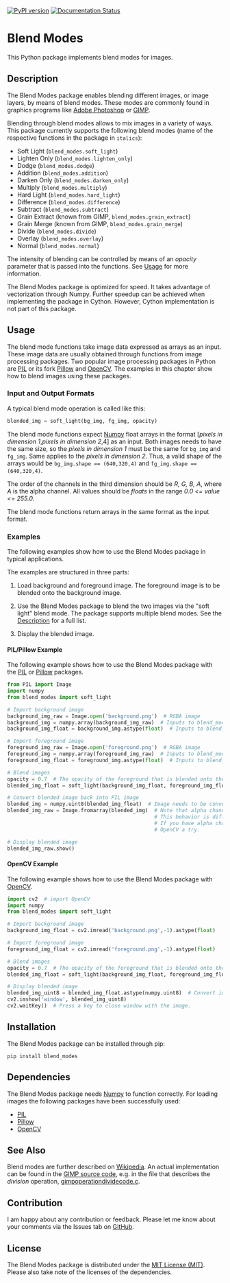 [![PyPI version](https://badge.fury.io/py/blend-modes.svg)](https://badge.fury.io/py/blend-modes)
[![Documentation Status](https://readthedocs.org/projects/blend-modes/badge/?version=latest)](https://blend-modes.readthedocs.io/en/latest/?badge=latest)

Blend Modes
===========
This Python package implements blend modes for images.

Description
-----------
The Blend Modes package enables blending different images, or image layers, by means of blend modes. These modes are commonly found in graphics programs like [Adobe Photoshop](http://www.adobe.com/Photoshop) or [GIMP](https://www.gimp.org/).

Blending through blend modes allows to mix images in a variety of ways. This package currently supports the following blend modes (name of the respective functions in the package in `italics`):

* Soft Light (`blend_modes.soft_light`)
* Lighten Only (`blend_modes.lighten_only`)
* Dodge (`blend_modes.dodge`)
* Addition (`blend_modes.addition`)
* Darken Only (`blend_modes.darken_only`)
* Multiply (`blend_modes.multiply`)
* Hard Light (`blend_modes.hard_light`)
* Difference (`blend_modes.difference`)
* Subtract (`blend_modes.subtract`)
* Grain Extract (known from GIMP, `blend_modes.grain_extract`)
* Grain Merge (known from GIMP, `blend_modes.grain_merge`)
* Divide (`blend_modes.divide`)
* Overlay (`blend_modes.overlay`)
* Normal (`blend_modes.normal`)

The intensity of blending can be controlled by means of an *opacity* parameter that is passed into the functions. See [Usage](#usage) for more information.

The Blend Modes package is optimized for speed. It takes advantage of vectorization through Numpy. Further speedup can be achieved when implementing the package in Cython. However, Cython implementation is not part of this package.

Usage
-----
The blend mode functions take image data expressed as arrays as an input. These image data are usually obtained through functions from image processing packages. Two popular image processing packages in Python are [PIL](https://pypi.python.org/pypi/PIL) or its fork [Pillow](https://pypi.python.org/pypi/Pillow/) and [OpenCV](http://opencv.org/). The examples in this chapter show how to blend images using these packages.
 
### Input and Output Formats

A typical blend mode operation is called like this:

```python
blended_img = soft_light(bg_img, fg_img, opacity)
```

The blend mode functions expect [Numpy](https://pypi.python.org/pypi/numpy) float arrays in the format [*pixels in dimension 1*,*pixels in dimension 2*,4] as an input. Both images needs to have the same size, so the *pixels in dimension 1* must be the same for `bg_img` and `fg_img`. Same applies to the *pixels in dimension 2*. Thus, a valid shape of the arrays would be `bg_img.shape == (640,320,4)` and `fg_img.shape == (640,320,4)`.

The order of the channels in the third dimension should be *R, G, B, A*, where *A* is the alpha channel. All values should be *floats* in the range *0.0 <= value <= 255.0*.

The blend mode functions return arrays in the same format as the input format.

### Examples

The following examples show how to use the Blend Modes package in typical applications.

The examples are structured in three parts:

 1. Load background and foreground image. The foreground image is to be blended onto the background image.
 
 2. Use the Blend Modes package to blend the two images via the "soft light" blend mode.
    The package supports multiple blend modes. See the [Description](#description) for a full list.
    
 3. Display the blended image.

#### PIL/Pillow Example
The following example shows how to use the Blend Modes package with the [PIL](https://pypi.python.org/pypi/PIL) or [Pillow](https://pypi.python.org/pypi/Pillow/) packages.
 
```python
from PIL import Image
import numpy
from blend_modes import soft_light

# Import background image
background_img_raw = Image.open('background.png')  # RGBA image
background_img = numpy.array(background_img_raw)  # Inputs to blend_modes need to be numpy arrays.
background_img_float = background_img.astype(float)  # Inputs to blend_modes need to be floats.

# Import foreground image
foreground_img_raw = Image.open('foreground.png')  # RGBA image
foreground_img = numpy.array(foreground_img_raw)  # Inputs to blend_modes need to be numpy arrays.
foreground_img_float = foreground_img.astype(float)  # Inputs to blend_modes need to be floats.

# Blend images
opacity = 0.7  # The opacity of the foreground that is blended onto the background is 70 %.
blended_img_float = soft_light(background_img_float, foreground_img_float, opacity)

# Convert blended image back into PIL image
blended_img = numpy.uint8(blended_img_float)  # Image needs to be converted back to uint8 type for PIL handling.
blended_img_raw = Image.fromarray(blended_img)  # Note that alpha channels are displayed in black by PIL by default.
                                                # This behavior is difficult to change (although possible).
                                                # If you have alpha channels in your images, then you should give
                                                # OpenCV a try.

# Display blended image
blended_img_raw.show()
```

#### OpenCV Example
The following example shows how to use the Blend Modes package with [OpenCV](http://opencv.org/).
 
```python
import cv2  # import OpenCV
import numpy
from blend_modes import soft_light

# Import background image
background_img_float = cv2.imread('background.png',-1).astype(float)

# Import foreground image
foreground_img_float = cv2.imread('foreground.png',-1).astype(float)

# Blend images
opacity = 0.7  # The opacity of the foreground that is blended onto the background is 70 %.
blended_img_float = soft_light(background_img_float, foreground_img_float, opacity)

# Display blended image
blended_img_uint8 = blended_img_float.astype(numpy.uint8)  # Convert image to OpenCV native display format
cv2.imshow('window', blended_img_uint8)
cv2.waitKey()  # Press a key to close window with the image.
```

Installation
------------
The Blend Modes package can be installed through pip:

```pip install blend_modes```

Dependencies
------------
The Blend Modes package needs [Numpy](https://pypi.python.org/pypi/numpy) to function correctly. For loading images the following packages have been successfully used:
 
 * [PIL](https://pypi.python.org/pypi/PIL)
 * [Pillow](https://pypi.python.org/pypi/Pillow/)
 * [OpenCV](http://opencv.org/)

See Also
--------
Blend modes are further described on [Wikipedia](https://en.wikipedia.org/wiki/Blend_modes). An actual implementation can be found in the [GIMP source code](https://git.gnome.org/browse/gimp/tree/app/operations/), e.g. in the file that describes the *division* operation, [gimpoperationdividecode.c](https://git.gnome.org/browse/gimp/tree/app/operations/gimpoperationdividemode.c).

Contribution
------------
I am happy about any contribution or feedback. Please let me know about your comments via the Issues tab on [GitHub](https://github.com/flrs/blend_modes/issues).

License
-------
The Blend Modes package is distributed under the [MIT License (MIT)](https://github.com/flrs/blend_modes/blob/master/LICENSE.txt). Please also take note of the licenses of the dependencies.
